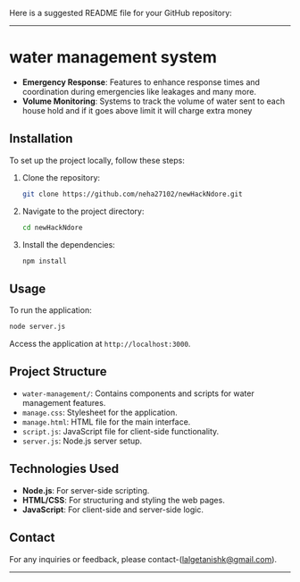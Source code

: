 Here is a suggested README file for your GitHub repository:

---

# water management system 


- **Emergency Response**: Features to enhance response times and coordination during emergencies like leakages and many more.
- **Volume Monitoring**: Systems to track the volume of water sent to each house hold and if it goes above limit it will charge extra money

## Installation
To set up the project locally, follow these steps:
1. Clone the repository:
   ```bash
   git clone https://github.com/neha27102/newHackNdore.git
   ```
2. Navigate to the project directory:
   ```bash
   cd newHackNdore
   ```
3. Install the dependencies:
   ```bash
   npm install
   ```

## Usage
To run the application:
```bash
node server.js
```
Access the application at `http://localhost:3000`.

## Project Structure
- `water-management/`: Contains components and scripts for water management features.
- `manage.css`: Stylesheet for the application.
- `manage.html`: HTML file for the main interface.
- `script.js`: JavaScript file for client-side functionality.
- `server.js`: Node.js server setup.

## Technologies Used
- **Node.js**: For server-side scripting.
- **HTML/CSS**: For structuring and styling the web pages.
- **JavaScript**: For client-side and server-side logic.





## Contact
For any inquiries or feedback, please contact-(lalgetanishk@gmail.com).

---
